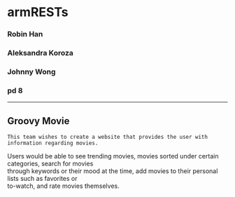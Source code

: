 # armRESTs
### Robin Han  
### Aleksandra Koroza  
### Johnny Wong  
### pd 8  
---------------------  
## Groovy Movie  
	This team wishes to create a website that provides the user with information regarding movies.  
Users would be able to see trending movies, movies sorted under certain categories, search for movies  
through keywords or their mood at the time, add movies to their personal lists such as favorites or  
to-watch, and rate movies themselves.  
 
